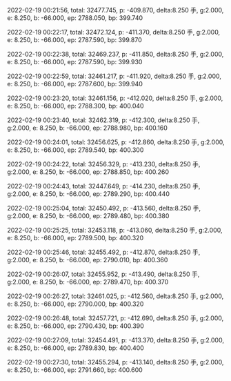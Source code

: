 2022-02-19 00:21:56, total: 32477.745, p: -409.870, delta:8.250 手, g:2.000, e: 8.250, b: -66.000, ep: 2788.050, bp: 399.740

2022-02-19 00:22:17, total: 32472.124, p: -411.370, delta:8.250 手, g:2.000, e: 8.250, b: -66.000, ep: 2787.590, bp: 399.870

2022-02-19 00:22:38, total: 32469.237, p: -411.850, delta:8.250 手, g:2.000, e: 8.250, b: -66.000, ep: 2787.590, bp: 399.930

2022-02-19 00:22:59, total: 32461.217, p: -411.920, delta:8.250 手, g:2.000, e: 8.250, b: -66.000, ep: 2787.600, bp: 399.940

2022-02-19 00:23:20, total: 32461.156, p: -412.020, delta:8.250 手, g:2.000, e: 8.250, b: -66.000, ep: 2788.300, bp: 400.040

2022-02-19 00:23:40, total: 32462.319, p: -412.300, delta:8.250 手, g:2.000, e: 8.250, b: -66.000, ep: 2788.980, bp: 400.160

2022-02-19 00:24:01, total: 32456.625, p: -412.860, delta:8.250 手, g:2.000, e: 8.250, b: -66.000, ep: 2789.540, bp: 400.300

2022-02-19 00:24:22, total: 32456.329, p: -413.230, delta:8.250 手, g:2.000, e: 8.250, b: -66.000, ep: 2788.850, bp: 400.260

2022-02-19 00:24:43, total: 32447.649, p: -414.230, delta:8.250 手, g:2.000, e: 8.250, b: -66.000, ep: 2789.290, bp: 400.440

2022-02-19 00:25:04, total: 32450.492, p: -413.560, delta:8.250 手, g:2.000, e: 8.250, b: -66.000, ep: 2789.480, bp: 400.380

2022-02-19 00:25:25, total: 32453.118, p: -413.060, delta:8.250 手, g:2.000, e: 8.250, b: -66.000, ep: 2789.500, bp: 400.320

2022-02-19 00:25:46, total: 32455.492, p: -412.870, delta:8.250 手, g:2.000, e: 8.250, b: -66.000, ep: 2790.010, bp: 400.360

2022-02-19 00:26:07, total: 32455.952, p: -413.490, delta:8.250 手, g:2.000, e: 8.250, b: -66.000, ep: 2789.470, bp: 400.370

2022-02-19 00:26:27, total: 32461.025, p: -412.560, delta:8.250 手, g:2.000, e: 8.250, b: -66.000, ep: 2790.000, bp: 400.320

2022-02-19 00:26:48, total: 32457.721, p: -412.690, delta:8.250 手, g:2.000, e: 8.250, b: -66.000, ep: 2790.430, bp: 400.390

2022-02-19 00:27:09, total: 32454.491, p: -413.370, delta:8.250 手, g:2.000, e: 8.250, b: -66.000, ep: 2789.830, bp: 400.400

2022-02-19 00:27:30, total: 32455.294, p: -413.140, delta:8.250 手, g:2.000, e: 8.250, b: -66.000, ep: 2791.660, bp: 400.600